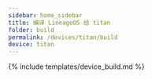 ```yaml
---
sidebar: home_sidebar
title: 编译 LineageOS 给 titan
folder: build
permalink: /devices/titan/build
device: titan
---
```

{% include templates/device_build.md %}
